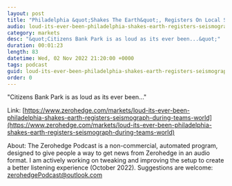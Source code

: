 ```yaml
---
layout: post
title: "Philadelphia &quot;Shakes The Earth&quot;, Registers On Local Seismograph, During Yesterday's World Series Win"
audio: loud-its-ever-been-philadelphia-shakes-earth-registers-seismograph-during-teams-world-0
category: markets
desc: "&quot;Citizens Bank Park is as loud as its ever been...&quot;"
duration: 00:01:23
length: 83
datetime: Wed, 02 Nov 2022 21:20:00 +0000
tags: podcast
guid: loud-its-ever-been-philadelphia-shakes-earth-registers-seismograph-during-teams-world-0
order: 0
---
```

&quot;Citizens Bank Park is as loud as its ever been...&quot;

Link: [https://www.zerohedge.com/markets/loud-its-ever-been-philadelphia-shakes-earth-registers-seismograph-during-teams-world](https://www.zerohedge.com/markets/loud-its-ever-been-philadelphia-shakes-earth-registers-seismograph-during-teams-world)

About: The Zerohedge Podcast is a non-commercial, automated program, designed to give people a way to get news from Zerohedge in an audio format.  I am actively working on tweaking and improving the setup to create a better listening experience (October 2022).  Suggestions are welcome: [zerohedgePodcast@outlook.com](mailto:zerohedgePodcast@outlook.com)
